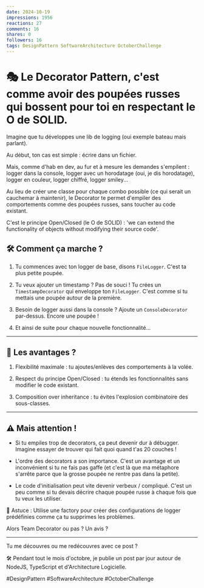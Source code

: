 ```yaml
---
date: 2024-10-19
impressions: 1956
reactions: 27
comments: 16
shares: 0
followers: 16
tags: DesignPattern SoftwareArchitecture OctoberChallenge
---
```


# 🎭 Le Decorator Pattern, c'est comme avoir des poupées russes qui bossent pour toi en respectant le O de SOLID.

Imagine que tu développes une lib de logging (oui exemple bateau mais parlant).

Au début, ton cas est simple : écrire dans un fichier.

Mais, comme d'hab en dev, au fur et à mesure les demandes s'empilent : logger dans la console, logger avec un horodatage (oui, je dis horodatage), logger en couleur, logger chiffré, logger smiley...

Au lieu de créer une classe pour chaque combo possible (ce qui serait un cauchemar à maintenir), le Decorator te permet d'empiler des comportements comme des poupées russes, sans toucher au code existant.

C'est le principe Open/Closed (le O de SOLID) : 'we can extend the functionality of objects without modifying their source code'.

## 🛠️ Comment ça marche ?

1. Tu commences avec ton logger de base, disons `FileLogger`. C'est ta plus petite poupée.

2. Tu veux ajouter un timestamp ? Pas de souci ! Tu crées un `TimestampDecorator` qui enveloppe ton `FileLogger`. C'est comme si tu mettais une poupée autour de la première.

3. Besoin de logger aussi dans la console ? Ajoute un `ConsoleDecorator` par-dessus. Encore une poupée !

4. Et ainsi de suite pour chaque nouvelle fonctionnalité...

---

## 🎉 Les avantages ?

1. Flexibilité maximale : tu ajoutes/enlèves des comportements à la volée.

2. Respect du principe Open/Closed : tu étends les fonctionnalités sans modifier le code existant.

3. Composition over inheritance : tu évites l'explosion combinatoire des sous-classes.

---

## ⚠️ Mais attention !

- Si tu empiles trop de decorators, ça peut devenir dur à débugger. Imagine essayer de trouver qui fait quoi quand t'as 20 couches !

- L'ordre des decorators a son importance. C'est un avantage et un inconvénient si tu ne fais pas gaffe (et c'est là que ma métaphore s'arrête parce que la grosse poupée ne rentre pas dans la petite).

- Le code d'initialisation peut vite devenir verbeux / compliqué. C'est un peu comme si tu devais décrire chaque poupée russe à chaque fois que tu veux les utiliser.

👺 Astuce : Utilise une factory pour créer des configurations de logger prédéfinies comme ça tu supprimes les problèmes.

Alors Team Decorator ou pas ? Un avis ?

---

Tu me découvres ou me redécouvres avec ce post ?

🛠️ Pendant tout le mois d'octobre, je publie un post par jour autour de NodeJS, TypeScript et d'Architecture Logicielle.

#DesignPattern #SoftwareArchitecture #OctoberChallenge

